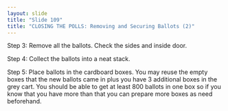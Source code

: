 ```yaml
---
layout: slide
title: "Slide 109"
title: "CLOSING THE POLLS: Removing and Securing Ballots (2)"
---
```


Step 3: Remove all the ballots. Check the sides and inside door.

Step 4: Collect the ballots into a neat stack.

Step 5: Place ballots in the cardboard boxes. You may reuse the empty boxes that the new ballots came in plus you have 3 additional boxes in the grey cart. You should be able to get at least 800 ballots in one box so if you know that you have more than that you can prepare more boxes as need beforehand.
